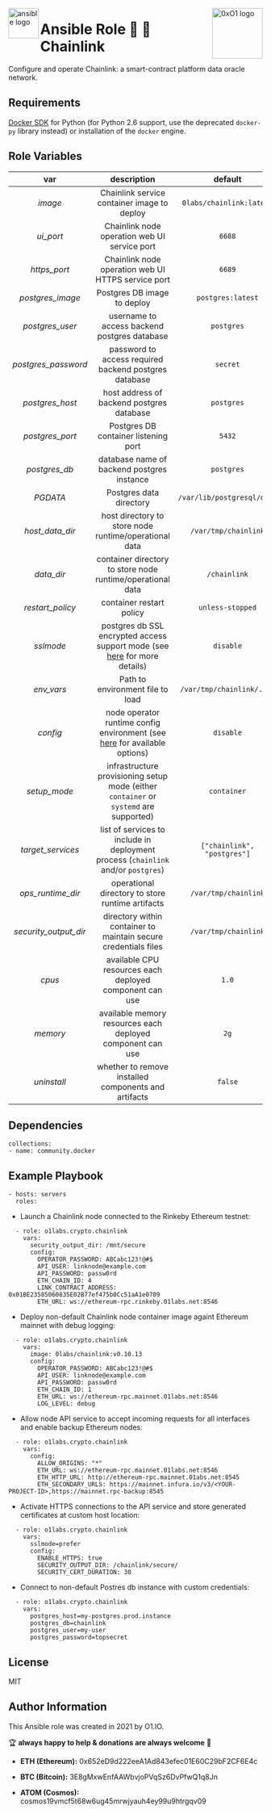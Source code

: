 <p><img src="https://code.benco.io/icon-collection/logos/ansible.svg" alt="ansible logo" title="ansible" align="left" height="60" /></p>
<p><img src="https://cryptomode.com/wp-content/uploads/2020/08/CryptoMode-chainLink-Price-696x392.jpg" alt="0xO1 logo" title="0xO1" align="right" height="100" /></p>

Ansible Role 🔮 🔗 Chainlink
=========

Configure and operate Chainlink: a smart-contract platform data oracle network.

Requirements
------------

[Docker SDK](https://docker-py.readthedocs.io/en/stable/) for Python (for Python 2.6 support, use the deprecated `docker-py` library instead) or installation of the `docker` engine.

Role Variables
--------------

| var | description | default |
| :---: | :---: | :---: |
| *image* | Chainlink service container image to deploy | `0labs/chainlink:latest` |
| *ui_port* | Chainlink node operation web UI service port | `6688` |
| *https_port* | Chainlink node operation web UI HTTPS service port | `6689` |
| *postgres_image* | Postgres DB image to deploy | `postgres:latest` |
| *postgres_user* | username to access backend postgres database | `postgres` |
| *postgres_password* | password to access required backend postgres database | `secret` |
| *postgres_host* | host address of backend postgres database | `postgres` |
| *postgres_port* | Postgres DB container listening port | `5432` |
| *postgres_db* | database name of backend postgres instance | `postgres` |
| *PGDATA* | Postgres data directory | `/var/lib/postgresql/data` |
| *host_data_dir* | host directory to store node runtime/operational data | `/var/tmp/chainlink` |
| *data_dir* | container directory to store node runtime/operational data | `/chainlink` |
| *restart_policy* | container restart policy | `unless-stopped` |` |
| *sslmode* | postgres db SSL encrypted access support mode (see [here](https://www.postgresql.org/docs/9.1/libpq-ssl.html) for more details) | `disable` |
| *env_vars* | Path to environment file to load | `/var/tmp/chainlink/.env` |
| *config* | node operator runtime config environment (see [here](https://docs.chain.link/docs/configuration-variables/) for available options) | `disable` |
| *setup_mode* | infrastructure provisioning setup mode (either `container` or `systemd` are supported) | `container` |
| *target_services* | list of services to include in deployment process (`chainlink` and/or `postgres`) | `["chainlink", "postgres"]` |
| *ops_runtime_dir* | operational directory to store runtime artifacts | `/var/tmp/chainlink` |
| *security_output_dir* | directory within container to maintain secure credentials files | `/var/tmp/chainlink` |
| *cpus* | available CPU resources each deployed component can use | `1.0` |
| *memory* | available memory resources each deployed component can use | `2g` |
| *uninstall* | whether to remove installed components and artifacts | `false` |

Dependencies
------------
```
collections:
- name: community.docker
```

Example Playbook
----------------
```
- hosts: servers
  roles:
```

* Launch a Chainlink node connected to the Rinkeby Ethereum testnet:
```
  - role: o1labs.crypto.chainlink
    vars:
      security_output_dir: /mnt/secure
      config:
        OPERATOR_PASSWORD: ABCabc123!@#$
        API_USER: linknode@example.com
        API_PASSWORD: passw0rd
        ETH_CHAIN_ID: 4
        LINK_CONTRACT_ADDRESS: 0x01BE23585060835E02B77ef475b0Cc51aA1e0709
        ETH_URL: ws://ethereum-rpc.rinkeby.01labs.net:8546
```

* Deploy non-default Chainlink node container image againt Ethereum mainnet with debug logging:
```
  - role: o1labs.crypto.chainlink
    vars:
      image: 0labs/chainlink:v0.10.13
      config:
        OPERATOR_PASSWORD: ABCabc123!@#$
        API_USER: linknode@example.com
        API_PASSWORD: passw0rd
        ETH_CHAIN_ID: 1
        ETH_URL: ws://ethereum-rpc.mainnet.01labs.net:8546
        LOG_LEVEL: debug
```

* Allow node API service to accept incoming requests for all interfaces and enable backup Ethereum nodes:
```
  - role: o1labs.crypto.chainlink
    vars:
      config:
        ALLOW_ORIGINS: "*"
        ETH_URL: ws://ethereum-rpc.mainnet.01labs.net:8546
        ETH_HTTP_URL: http://ethereum-rpc.mainnet.01abs.net:8545
        ETH_SECONDARY_URLS: https://mainnet.infura.io/v3/<YOUR-PROJECT-ID>,https://mainnet.rpc-backup:8545
```

* Activate HTTPS connections to the API service and store generated certificates at custom host location:
```
  - role: o1labs.crypto.chainlink
    vars:
      sslmode=prefer
      config:
        ENABLE_HTTPS: true
        SECURITY_OUTPUT_DIR: /chainlink/secure/
        SECURITY_CERT_DURATION: 30
```

* Connect to non-default Postres db instance with custom credentials:
```
  - role: o1labs.crypto.chainlink
    vars:
      postgres_host=my-postgres.prod.instance
      postgres_db=chainlink
      postgres_user=my-user
      postgres_password=topsecret
```

License
-------

MIT

Author Information
------------------

This Ansible role was created in 2021 by O1.IO.

🏆 **always happy to help & donations are always welcome** 💸

* **ETH (Ethereum):** 0x652eD9d222eeA1Ad843efec01E60C29bF2CF6E4c

* **BTC (Bitcoin):** 3E8gMxwEnfAAWbvjoPVqSz6DvPfwQ1q8Jn

* **ATOM (Cosmos):** cosmos19vmcf5t68w6ug45mrwjyauh4ey99u9htrgqv09

